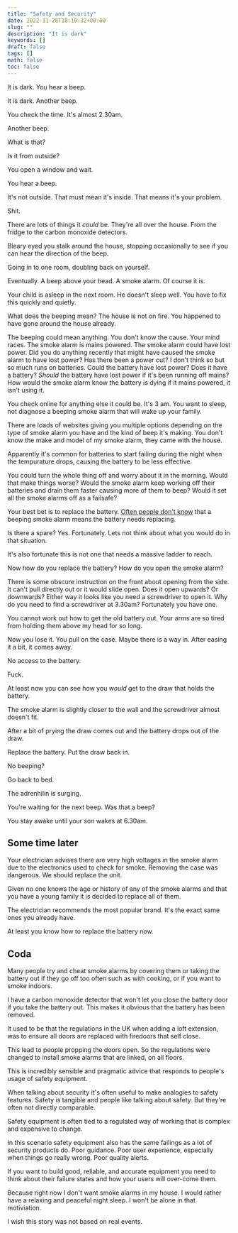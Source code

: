 ```yaml
---
title: "Safety and Security"
date: 2022-11-28T18:10:32+00:00
slug: ""
description: "It is dark"
keywords: []
draft: false
tags: []
math: false
toc: false
---
```


<!--alex disable shit fuck -->
<!--alex disable he-she daughter-son -->
<!--alex disable of-course obvious -->
<!--alex disable uk -->
<!--alex disable failure -->
<!--alex disable fire -->

It is dark. You hear a beep.

It is dark. Another beep.

You check the time. It's almost 2.30am.

Another beep.

What is that?

Is it from outside?

You open a window and wait.

You hear a beep.

It's not outside. That must mean it's inside. That means it's your problem.

Shit.

There are lots of things it _could_ be. They're all over the house. From the fridge to the carbon monoxide detectors.

Bleary eyed you stalk around the house, stopping occasionally to see if you can hear the direction of the beep.

Going in to one room, doubling back on yourself.

Eventually. A beep above your head. A smoke alarm. Of course it is. 

Your child is asleep in the next room. He doesn't sleep well. You have to fix this quickly and quietly.

What does the beeping mean? The house is not on fire. You happened to have gone around the house already.

The beeping could mean anything. You don't know the cause. Your mind races. The smoke alarm is mains powered. The smoke alarm could have lost power. Did you do anything recently that might have caused the smoke alarm to have lost power? Has there been a power cut? I don't think so but so much runs on batteries. Could the battery have lost power? Does it have a battery? _Should_ the battery have lost power if it's been running off mains? How would the smoke alarm know the battery is dying if it mains powered, it isn't using it.

You check online for anything else it could be. It's 3 am. You want to sleep, not diagnose a beeping smoke alarm that will wake up your family.

There are loads of websites giving you multiple options depending on the type of smoke alarm you have and the kind of beep it's making. You don't know the make and model of my smoke alarm, they came with the house.

Apparently it's common for batteries to start failing during the night when the tempurature drops, causing the battery to be less effective.

You could turn the whole thing off and worry about it in the morning. Would that make things worse? Would the smoke alarm keep working off their batteries and drain them faster causing more of them to beep? Would it set all the smoke alarms off as a failsafe?

Your best bet is to replace the battery. [Often people don't know](https://www.bbc.co.uk/programmes/p0c2g9kr) that a beeping smoke alarm means the battery needs replacing.

Is there a spare? Yes. Fortunately. Lets not think about what you would do in that situation.

It's also fortunate this is not one that needs a massive ladder to reach.

Now how do you replace the battery? How do you open the smoke alarm?

There is some obscure instruction on the front about opening from the side. It can't pull directly out or it would slide open. Does it open upwards? Or downwards? Either way it looks like you need a screwdriver to open it. Why do you need to find a screwdriver at 3.30am? Fortunately you have one. 

You cannot work out how to get the old battery out. Your arms are so tired from holding them above my head for so long.

Now you lose it. You pull on the case. Maybe there is a way in. After easing it a bit, it comes away.

No access to the battery.

Fuck.

At least now you can see how you _would_ get to the draw that holds the battery.

The smoke alarm is slightly closer to the wall and the screwdriver almost doesn't fit.

After a bit of prying the draw comes out and the battery drops out of the draw.

Replace the battery. Put the draw back in.

No beeping?

Go back to bed.

The adrenhilin is surging.

You're waiting for the next beep. Was that a beep?

You stay awake until your son wakes at 6.30am.

## Some time later

Your electrician advises there are very high voltages in the smoke alarm due to the electronics used to check for smoke. Removing the case was dangerous. We should replace the unit.

Given no one knows the age or history of any of the smoke alarms and that you have a young family it is decided to replace all of them.

The electrician recommends the most popular brand. It's the exact same ones you already have.

At least you know how to replace the battery now.

## Coda

Many people try and cheat smoke alarms by covering them or taking the battery out if they go off too often such as with cooking, or if you want to smoke indoors.

I have a carbon monoxide detector that won't let you close the battery door if you take the battery out. This makes it obvious that the battery has been removed.

It used to be that the regulations in the UK when adding a loft extension, was to ensure all doors are replaced with firedoors that self close.

This lead to people propping the doors open. So the regulations were changed to install smoke alarms that are linked, on all floors.

This is incredibly sensible and pragmatic advice that responds to people's usage of safety equipment.

When talking about security it's often useful to make analogies to safety features. Safety is tangible and people like talking about safety. But they're often not directly comparable.

Safety equipment is often tied to a regulated way of working that is complex and expensive to change.

In this scenario safety equipment also has the same failings as a lot of security products do. Poor guidance. Poor user experience, especially when things go really wrong. Poor quality alerts.

If you want to build good, reliable, and accurate equipment you need to think about their failure states and how your users will over-come them.

Because right now I don't want smoke alarms in my house. I would rather have a relaxing and peaceful night sleep. I won't be alone in that motiviation.

I wish this story was not based on real events.
